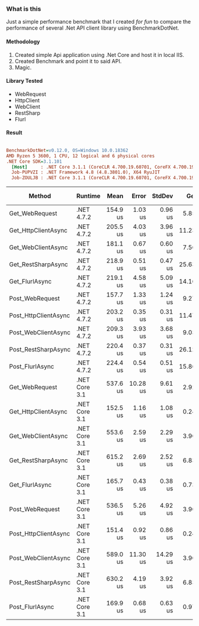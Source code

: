 ### What is this
Just a simple performance benchmark that I created <em>for fun</em> to compare the performance of several .Net API client library using BenchmarkDotNet.

#### Methodology
1. Created simple Api application using .Net Core and host it in local IIS.
2. Created Benchmark and point it to said API.
3. Magic.

#### Library Tested
- WebRequest
- HttpClient 
- WebClient
- RestSharp
- Flurl

#### Result
``` ini

BenchmarkDotNet=v0.12.0, OS=Windows 10.0.18362
AMD Ryzen 5 3600, 1 CPU, 12 logical and 6 physical cores
.NET Core SDK=3.1.101
  [Host]     : .NET Core 3.1.1 (CoreCLR 4.700.19.60701, CoreFX 4.700.19.60801), X64 RyuJIT
  Job-PUPVZI : .NET Framework 4.8 (4.8.3801.0), X64 RyuJIT
  Job-ZOULJB : .NET Core 3.1.1 (CoreCLR 4.700.19.60701, CoreFX 4.700.19.60801), X64 RyuJIT


```
|               Method |       Runtime |     Mean |    Error |   StdDev |   Gen 0 | Gen 1 | Gen 2 | Allocated |
|--------------------- |-------------- |---------:|---------:|---------:|--------:|------:|------:|----------:|
|       Get_WebRequest |    .NET 4.7.2 | 154.9 us |  1.03 us |  0.96 us |  5.8594 |     - |     - |   9.58 KB |
|  Get_HttpClientAsync |    .NET 4.7.2 | 205.5 us |  4.03 us |  3.96 us | 11.2305 |     - |     - |  18.51 KB |
|   Get_WebClientAsync |    .NET 4.7.2 | 181.1 us |  0.67 us |  0.60 us |  7.5684 |     - |     - |  12.46 KB |
|   Get_RestSharpAsync |    .NET 4.7.2 | 218.9 us |  0.51 us |  0.47 us | 25.6348 |     - |     - |  42.03 KB |
|       Get_FlurlAsync |    .NET 4.7.2 | 219.1 us |  4.58 us |  5.09 us | 14.1602 |     - |     - |  23.17 KB |
|      Post_WebRequest |    .NET 4.7.2 | 157.7 us |  1.33 us |  1.24 us |  9.2773 |     - |     - |   15.3 KB |
| Post_HttpClientAsync |    .NET 4.7.2 | 203.2 us |  0.35 us |  0.31 us | 11.4746 |     - |     - |  18.82 KB |
|  Post_WebClientAsync |    .NET 4.7.2 | 209.3 us |  3.93 us |  3.68 us |  9.0332 |     - |     - |  14.85 KB |
|  Post_RestSharpAsync |    .NET 4.7.2 | 220.4 us |  0.37 us |  0.31 us | 26.1230 |     - |     - |  42.48 KB |
|      Post_FlurlAsync |    .NET 4.7.2 | 224.4 us |  0.54 us |  0.51 us | 15.8691 |     - |     - |  25.88 KB |
|       Get_WebRequest | .NET Core 3.1 | 537.6 us | 10.28 us |  9.61 us |  2.9297 |     - |     - |  26.96 KB |
|  Get_HttpClientAsync | .NET Core 3.1 | 152.5 us |  1.16 us |  1.08 us |  0.2441 |     - |     - |   3.74 KB |
|   Get_WebClientAsync | .NET Core 3.1 | 553.6 us |  2.59 us |  2.29 us |  3.9063 |     - |     - |  27.83 KB |
|   Get_RestSharpAsync | .NET Core 3.1 | 615.2 us |  2.69 us |  2.52 us |  6.8359 |     - |     - |  57.68 KB |
|       Get_FlurlAsync | .NET Core 3.1 | 165.7 us |  0.43 us |  0.38 us |  0.7324 |     - |     - |   7.86 KB |
|      Post_WebRequest | .NET Core 3.1 | 536.5 us |  5.26 us |  4.92 us |  3.9063 |     - |     - |  32.33 KB |
| Post_HttpClientAsync | .NET Core 3.1 | 151.4 us |  0.92 us |  0.86 us |  0.2441 |     - |     - |   3.75 KB |
|  Post_WebClientAsync | .NET Core 3.1 | 589.0 us | 11.30 us | 14.29 us |  3.9063 |     - |     - |  31.53 KB |
|  Post_RestSharpAsync | .NET Core 3.1 | 630.2 us |  4.19 us |  3.92 us |  6.8359 |     - |     - |  58.63 KB |
|      Post_FlurlAsync | .NET Core 3.1 | 169.9 us |  0.68 us |  0.63 us |  0.9766 |     - |     - |   8.96 KB |
